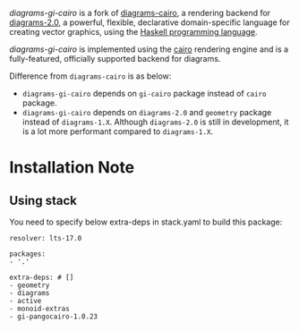 ﻿
_diagrams-gi-cairo_ is a fork of [diagrams-cairo], a rendering backend 
for [diagrams-2.0], a powerful, flexible, declarative domain-specific 
language for creating vector graphics, using the [Haskell programming 
language][haskell].

[diagrams-cairo]: https://hackage.haskell.org/package/diagrams-cairo
[diagrams-2.0]: https://github.com/cchalmers/diagrams
[haskell]: http://www.haskell.org/haskellwiki/Haskell

_diagrams-gi-cairo_ is implemented using the [cairo] rendering engine and
is a fully-featured, officially supported backend for diagrams.

[cairo]: http://www.cairographics.org/

Difference from `diagrams-cairo` is as below:

* `diagrams-gi-cairo` depends on `gi-cairo` package instead of `cairo` package.
* `diagrams-gi-cairo` depends on `diagrams-2.0` and `geometry` package instead of `diagrams-1.X`. Although `diagrams-2.0` is still in development, it is a lot more performant compared to `diagrams-1.X`. 

# Installation Note

## Using stack

You need to specify below extra-deps in stack.yaml to build this package:

~~~
resolver: lts-17.0

packages:
- '.'

extra-deps: # []
- geometry
- diagrams
- active
- monoid-extras
- gi-pangocairo-1.0.23
~~~
